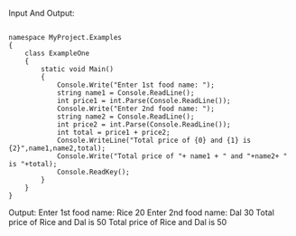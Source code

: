 <!-- #######  YAY, I AM THE SOURCE EDITOR! #########-->
<p>Input And Output:</p>
<pre><code class='language-cs'>
namespace MyProject.Examples
{
    class ExampleOne
    {
        static void Main()
        {
            Console.Write("Enter 1st food name: ");
            string name1 = Console.ReadLine();
            int price1 = int.Parse(Console.ReadLine());
            Console.Write("Enter 2nd food name: ");
            string name2 = Console.ReadLine();
            int price2 = int.Parse(Console.ReadLine());
            int total = price1 + price2;
            Console.WriteLine("Total price of {0} and {1} is {2}",name1,name2,total);
            Console.Write("Total price of "+ name1 + " and "+name2+ " is "+total);
            Console.ReadKey();
        }
    }
}
</code></pre>
Output:
Enter 1st food name: Rice
20
Enter 2nd food name: Dal
30
Total price of Rice and Dal is 50
Total price of Rice and Dal is 50
